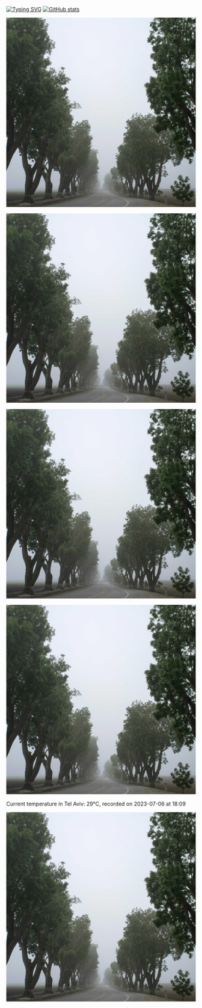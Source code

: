 [![Typing SVG](https://readme-typing-svg.demolab.com?font=Fira+Code&pause=1000&width=435&lines=Hello+%F0%9F%91%8B+welcome+to+my+GitHub+%F0%9F%94%A5)](https://git.io/typing-svg)
[![GitHub stats](https://github-readme-stats.vercel.app/api?username=apollner&rank_icon=github&hide=stars,prs)](https://github.com/anuraghazra/github-readme-stats)

























































































![Random Image](random_image.jpg)


![Random Image](random_image.jpg)


![Random Image](random_image.jpg)


![Random Image](random_image.jpg)

Current temperature in Tel Aviv: 29°C, recorded on 2023-07-06 at 18:09

![Random Image](random_image.jpg)
